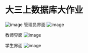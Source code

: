 # 大三上数据库大作业
![image](https://github.com/user-attachments/assets/42b29831-08f0-4283-9b4b-57d7c8a446b7)
管理员界面
![image](https://github.com/user-attachments/assets/aa18e646-278a-48c1-b5f5-07b66b8e6935)

教师界面
![image](https://github.com/user-attachments/assets/c9e95e0e-a9e8-4118-89fd-ce0b4f1ff3ab)

学生界面
![image](https://github.com/user-attachments/assets/d47c005c-4d6d-4fb3-9c93-8fae0906968e)



